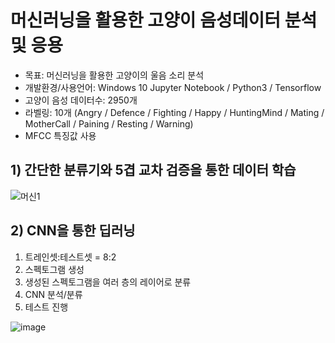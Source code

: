 # 머신러닝을 활용한 고양이 음성데이터 분석 및 응용


- 목표: 머신러닝을 활용한 고양이의 울음 소리 분석
- 개발환경/사용언어: Windows 10 Jupyter Notebook / Python3 / Tensorflow
- 고양이 음성 데이터수: 2950개
- 라벨링: 10개 (Angry / Defence / Fighting / Happy / HuntingMind / Mating / MotherCall / Paining / Resting / Warning)
- MFCC 특징값 사용

## 1) 간단한 분류기와 5겹 교차 검증을 통한 데이터 학습

![머신1](https://user-images.githubusercontent.com/53013786/82657709-c5f23600-9c60-11ea-9d1f-c89fd8467f18.JPG)

## 2) CNN을 통한 딥러닝

1. 트레인셋:테스트셋 = 8:2
2. 스펙토그램 생성
3. 생성된 스펙토그램을 여러 층의 레이어로 분류
4. CNN 분석/분류
5. 테스트 진행

![image](https://user-images.githubusercontent.com/53013786/82658347-cb03b500-9c61-11ea-98e8-22722ba5b520.png)
